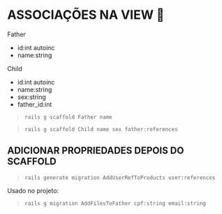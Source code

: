 # ASSOCIAÇÕES NA VIEW 📄

Father 
- id:int autoinc
- name:string

Child
- id:int autoinc
- name:string
- sex:string
- father_id:int

> `rails g scaffold Father name`

> `rails g scaffold Child name sex father:references`

## ADICIONAR PROPRIEDADES DEPOIS DO SCAFFOLD 

> `rails generate migration AddUserRefToProducts user:references`

Usado no projeto: 
> `rails g migration AddFilesToFather cpf:string email:string`


